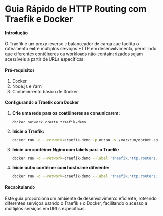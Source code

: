 # Guia Rápido de HTTP Routing com Traefik e Docker

#### Introdução
O Traefik é um proxy reverso e balanceador de carga que facilita o roteamento entre múltiplos serviços HTTP em desenvolvimento, permitindo que diferentes contêineres ou workloads não-containerizados sejam acessíveis a partir de URLs específicas.

#### Pré-requisitos
1. Docker
2. Node.js e Yarn
3. Conhecimento básico de Docker

#### Configurando o Traefik com Docker
1. **Crie uma rede para os contêineres se comunicarem:**
   ```bash
   docker network create traefik-demo
   ```

2. **Inicie o Traefik:**
   ```bash
   docker run -d --network=traefik-demo -p 80:80 -v /var/run/docker.sock:/var/run/docker.sock traefik:v3.1.2 --providers.docker
   ```

3. **Inicie um contêiner Nginx com labels para o Traefik:**
   ```bash
   docker run -d --network=traefik-demo --label 'traefik.http.routers.nginx.rule=Host(`nginx.localhost`)' nginx
   ```

4. **Inicie outro contêiner com hostname diferente:**
   ```bash
   docker run -d --network=traefik-demo --label 'traefik.http.routers.welcome.rule=Host(`welcome.localhost`)' docker/welcome-to-docker
   ```
   
#### Recapitulando
Este guia proporciona um ambiente de desenvolvimento eficiente, roteando diferentes serviços usando o Traefik e o Docker, facilitando o acesso a múltiplos serviços em URLs específicas.